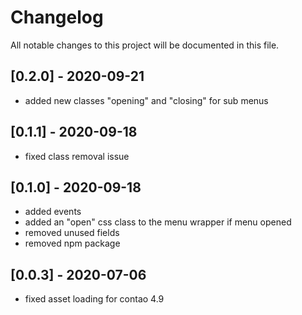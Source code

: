 # Changelog
All notable changes to this project will be documented in this file.

## [0.2.0] - 2020-09-21
- added new classes "opening" and "closing" for sub menus

## [0.1.1] - 2020-09-18
- fixed class removal issue

## [0.1.0] - 2020-09-18
- added events
- added an "open" css class to the menu wrapper if menu opened
- removed unused fields
- removed npm package

## [0.0.3] - 2020-07-06
- fixed asset loading for contao 4.9
